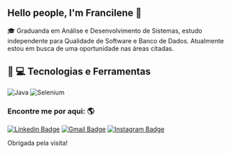 ## Hello people, I'm  Francilene :wave:



:mortar_board: Graduanda em Análise e Desenvolvimento de Sistemas, estudo independente para Qualidade de Software e Banco de Dados. Atualmente estou em busca de uma oportunidade nas áreas citadas.

## :rocket: :computer: Tecnologias e Ferramentas


![Java](https://img.shields.io/badge/-Java-336791?style=flat-square&logo=java)
![Selenium](https://img.shields.io/badge/-Selenium-336791?style=flat-square&logo=selenium)




### Encontre me por aqui: :earth_americas:
[![Linkedin Badge](https://img.shields.io/badge/-FranSilva-blue?style=flat-square&logo=Linkedin&logoColor=White&link=https://www.linkedin.com/in/francilene-silva/)](https://www.linkedin.com/in/francilene-silva/)
[![Gmail Badge](https://img.shields.io/badge/fransilva-c14438?style=flat-square&logo=Gmail&logoColor=white&link=mailto:francilenesilva.fps10@gmail.com)](mailto:francilenesilva.fps10@gmail.com)
[![Instagram Badge](https://img.shields.io/badge/-Instagram-blue?style=flat-square&logo=Instagram&logoColor=white&link=https://www.instagram.com/fraanpss/)](www.instagram.com/fraanpss/)


Obrigada pela visita!
</samp>

